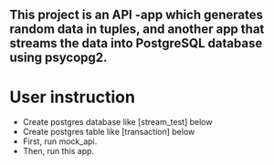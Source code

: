 ## This project is an API -app which generates random data in tuples, and another app that streams the data into PostgreSQL database using psycopg2. 

# User instruction
- Create postgres database like [stream_test] below
- Create postgres table like [transaction] below 
- First, run mock_api.  
- Then, run this app.
